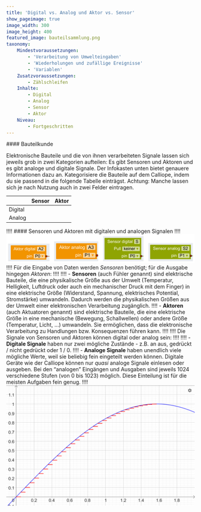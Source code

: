 ```yaml
---
title: 'Digital vs. Analog und Aktor vs. Sensor'
show_pageimage: true
image_width: 300
image_height: 400
featured_image: bauteilsammlung.png
taxonomy:
    Mindestvoraussetzungen:
        - 'Verarbeitung von Umwelteingaben'
        - 'Wiederholungen und zufällige Ereignisse'
        - 'Variablen'
    Zusatzvoraussetzungen:
        - Zählschleifen
    Inhalte:
        - Digital
        - Analog
        - Sensor
        - Aktor
    Niveau:
        - Fortgeschritten
---
```


<div markdown="1" class="aufgabe">
#### Bauteilkunde

Elektronische Bauteile und die von ihnen verarbeiteten Signale lassen sich jeweils grob in zwei Kategorien aufteilen: Es gibt Sensoren und Aktoren und es gibt analoge und digitale Signale. Der Infokasten unten bietet genauere Informationen dazu an. Kategorisiere die Bauteile auf dem Calliope, indem du sie passend in die folgende Tabelle einträgst. Achtung: Manche lassen sich je nach Nutzung auch in zwei Felder eintragen.

|         | Sensor | Aktor |
|---------|--------|-------|
| Digital |        |       |
| Analog  |        |       |

</div>

!!!! #### Sensoren und Aktoren mit digitalen und analogen Signalen
!!!! ![Digitale und analoge Aktoren und Sensoren in Nepo.](sensoren-und-aktoren.png?resize=800&classes=caption "Digitale und analoge Aktoren und Sensoren in Nepo.")
!!!! Für die Eingabe von Daten werden *Sensoren* benötigt; für die Ausgabe hingegen *Aktoren*:
!!!! 
!!!! -   **Sensoren** (auch Fühler genannt) sind elektrische Bauteile, die eine physikalische Größe aus der Umwelt (Temperatur, Helligkeit, Luftdruck oder auch ein mechanischer Druck mit dem Finger) in eine elektrische Größe (Widerstand, Spannung, elektrisches Potential, Stromstärke) umwandeln. Dadurch werden die physikalischen Größen aus der Umwelt einer elektronischen Verarbeitung zugänglich.
!!!! -   **Aktoren** (auch Aktuatoren genannt) sind elektrische Bauteile, die eine elektrische Größe in eine mechanische (Bewegung, Schallwellen) oder andere Größe (Temperatur, Licht, …) umwandeln. Sie ermöglichen, dass die elektronische Verarbeitung zu Handlungen bzw. Konsequenzen führen kann.
!!!! 
!!!! Die Signale von Sensoren und Aktoren können digital oder analog sein:
!!!! 
!!!! -   **Digitale Signale** haben nur zwei mögliche Zustände - z.B. an aus, gedrückt / nicht gedrückt oder 1 / 0.
!!!! -   **Analoge Signale** haben unendlich viele mögliche Werte, weil sie beliebig fein eingeteilt werden können. Digitale Geräte wie der Calliope können nur *quasi* analoge Signale einlesen oder ausgeben. Bei den “analogen” Eingängen und Ausgaben sind jeweils 1024 verschiedene Stufen (von 0 bis 1023) möglich. Diese Einteilung ist für die meisten Aufgaben fein genug.
!!!! ![Umwandlung eines analogen Signals in 32 Stufen.](analog-digital-wandlung.png?Lightbox=1024&resize=800&classes=caption "Das blau dargestellte Signal einer Sinusfunktion wird in 32 diskrete Stufen eingeteilt und kann dadurch digital verarbeitet werden. Am Calliope werden die Signale in 1024 Stufen eingeteilt, sodass die einzelnen Stufen kaum vom analogen Signal zu unterscheiden sind.")



